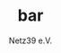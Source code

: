 ---
layout: event
title: "bar"
author: "Netz39 e.V." 
event:
  start: 2025-03-30 00:00:00 
  end:   2025-03-30 01:00:00 
  organizer: "Netz39 Team <kontakt@netz39.de>" 
  location: "Leibnizstr. 18, 39104 Magdeburg"
---